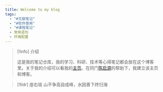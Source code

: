 ```yaml
---
title: Welcome to my blog
tags:
  - "#文献笔记"
  - "#软件使用"
  - "#课程笔记"
  - 常用语句
  - 环境配置
---
```


> [!info] 介绍
> 
>这是我的笔记仓库，我的学习、科研、技术等心得笔记都会放在这个博客里。关于我的介绍可以看我的[主页](https://wujyuhin.github.io)。在同门[陈启源](https://qychen2001.github.io)的帮助下，我建立该主页和博客。

> [!tldr] 座右铭
> 山不争高自成峰，水因善下终归海
